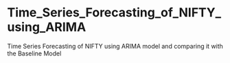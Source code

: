 # Time_Series_Forecasting_of_NIFTY_using_ARIMA
Time Series Forecasting of NIFTY using ARIMA model and comparing it with the Baseline Model
